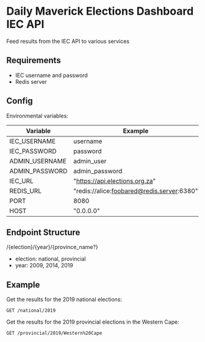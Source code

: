 # Daily Maverick Elections Dashboard IEC API

Feed results from the IEC API to various services

## Requirements

-   IEC username and password
-   Redis server

## Config

Environmental variables:

| Variable       | Example                                    | Required | Default                |
| -------------- | ------------------------------------------ | -------- | ---------------------- |
| IEC_USERNAME   | username                                   | Required |                        |
| IEC_PASSWORD   | password                                   | Required |                        |
| ADMIN_USERNAME | admin_user                                 | Required |                        |
| ADMIN_PASSWORD | admin_password                             | Required |                        |
| IEC_URL        | "https://api.elections.org.za"             |          |                        |
| REDIS_URL      | "redis://alice:foobared@redis.server:6380" |          | redis://localhost:6379 |
| PORT           | 8080                                       |          | 8080                   |
| HOST           | "0.0.0.0"                                  |          | 127.0.0.1              |

## Endpoint Structure

/{election}/{year}/{province_name?}

-   election: national, provincial
-   year: 2009, 2014, 2019

## Example

Get the results for the 2019 national elections:

```
GET /national/2019
```

Get the results for the 2019 provincial elections in the Western Cape:

```
GET /provincial/2019/Western%20Cape
```
